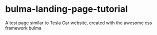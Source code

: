 # bulma-landing-page-tutorial
A test page similar to Tesla Car website, created with the awesome css framework bulma 
